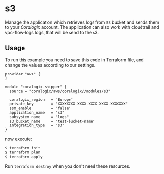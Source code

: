 # s3

Manage the application which retrieves logs from `S3` bucket and sends them to your *Coralogix* account. The application can also work with cloudtrail and vpc-flow-logs logs, that will be send to the s3.

## Usage

To run this example you need to save this code in Terraform file, and change the values according to our settings.

```hcl
provider "aws" {
}

module "coralogix-shipper" {
  source = "coralogix/aws/coralogix//modules/s3"

  coralogix_region   = "Europe"
  private_key        = "XXXXXXXX-XXXX-XXXX-XXXX-XXXXXXX"
  ssm_enable         = "false"
  application_name   = "s3"
  subsystem_name     = "logs"
  s3_bucket_name     = "test-bucket-name"
  integration_type   = "s3"
}
```
now execute:
```bash
$ terraform init
$ terraform plan
$ terraform apply
```
Run `terraform destroy` when you don't need these resources.

